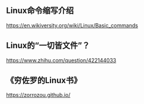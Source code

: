 ﻿## Linux命令缩写介绍
https://en.wikiversity.org/wiki/Linux/Basic_commands

## Linux的“一切皆文件”？
https://www.zhihu.com/question/422144033

## 《穷佐罗的Linux书》
https://zorrozou.github.io/
